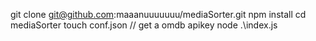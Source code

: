 git clone git@github.com:maaanuuuuuuu/mediaSorter.git
npm install
cd mediaSorter
touch conf.json
// get a omdb apikey
node .\index.js
